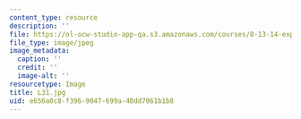 ```yaml
---
content_type: resource
description: ''
file: https://ol-ocw-studio-app-qa.s3.amazonaws.com/courses/8-13-14-experimental-physics-i-ii-junior-lab-fall-2016-spring-2017/e656a0c8f3969047699a48dd7061b1b8_L31.jpg
file_type: image/jpeg
image_metadata:
  caption: ''
  credit: ''
  image-alt: ''
resourcetype: Image
title: L31.jpg
uid: e656a0c8-f396-9047-699a-48dd7061b1b8
---
```

